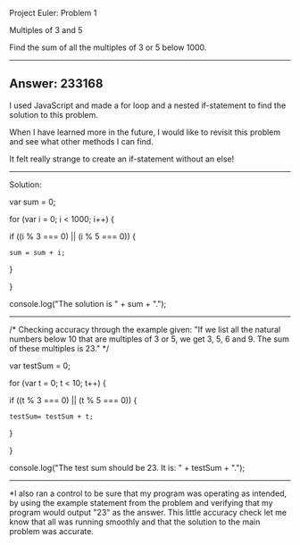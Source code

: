 Project Euler: Problem 1

Multiples of 3 and 5

Find the sum of all the multiples of 3 or 5 below 1000.

----------------------------------------------------------
Answer: 233168
----------------------------------------------------------
I used JavaScript and made a for loop and a nested if-statement to find the solution to this problem.

When I have learned more in the future, I would like to revisit this problem and see what other methods I can find.

It felt really strange to create an if-statement without an else!

-----------------------------------------------------------
Solution:

var sum = 0;


for (var i = 0; i < 1000; i++) {
  
  if ((i % 3 === 0) || (i % 5 === 0)) {
    
    sum = sum + i;

  }

}



console.log("The solution is " + sum + ".");



-----------------------------------------------------------

/* Checking accuracy through the example given: "If we list all the natural numbers below 10 that are multiples of 3 or 5, we get 3, 5, 6 and 9. The sum of these multiples is 23." */



var testSum = 0;


for (var t = 0; t < 10; t++) {

  if ((t % 3 === 0) || (t % 5 === 0)) {

    testSum= testSum + t;

  }

}



console.log("The test sum should be 23. It is: " + testSum + ".");

-------------------------------------------------------------
*I also ran a control to be sure that my program was operating as intended, by using the example statement from the problem and verifying that my program would output "23" as the answer. This little accuracy check let me know that all was running smoothly and that the solution to the main problem was accurate.
